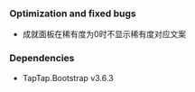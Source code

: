 ### Optimization and fixed bugs
- 成就面板在稀有度为0时不显示稀有度对应文案

### Dependencies

- TapTap.Bootstrap v3.6.3